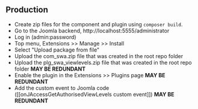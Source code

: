 ## Production

* Create zip files for the component and plugin using `composer build`.
* Go to the Joomla backend, http://localhost:5555/administrator
* Log in (admin:password)
* Top menu, Extensions >> Manage >> Install
* Select "Upload package from file"
* Upload the com_swa.zip file that was created in the root repo folder
* Upload the plg_swa_viewlevels.zip file that was created in the root repo folder **MAY BE REDUNDANT**
* Enable the plugin in the Extensions >> Plugins page **MAY BE REDUNDANT**
* Add the custom event to Joomla code ([[onJAccessGetAuthorisedViewLevels custom event]]) **MAY BE REDUNDANT**

